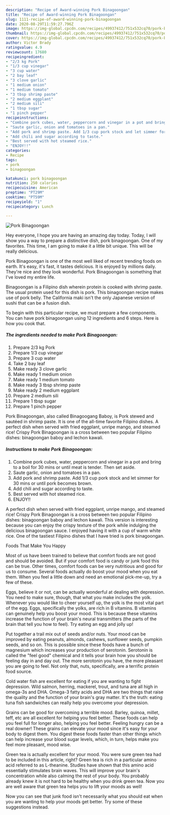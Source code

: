 ```yaml
---
description: "Recipe of Award-winning Pork Binagoongan"
title: "Recipe of Award-winning Pork Binagoongan"
slug: 1111-recipe-of-award-winning-pork-binagoongan
date: 2020-08-29T11:59:27.796Z
image: https://img-global.cpcdn.com/recipes/49937412/751x532cq70/pork-binagoongan-recipe-main-photo.jpg
thumbnail: https://img-global.cpcdn.com/recipes/49937412/751x532cq70/pork-binagoongan-recipe-main-photo.jpg
cover: https://img-global.cpcdn.com/recipes/49937412/751x532cq70/pork-binagoongan-recipe-main-photo.jpg
author: Victor Brady
ratingvalue: 4.9
reviewcount: 17680
recipeingredient:
- "2/3 kg Pork"
- "1/3 cup vinegar"
- "3 cup water"
- "2 bay leaf"
- "3 clove garlic"
- "1 medium onion"
- "1 medium tomato"
- "3 tbsp shrimp paste"
- "2 medium eggplant"
- "2 medium sili"
- "1 tbsp sugar"
- "1 pinch pepper"
recipeinstructions:
- "Combine pork cubes, water, peppercorn and vinegar in a pot and bring to a boil for 30 mins or until meat is tender. Then set aside."
- "Saute garlic, onion and tomatoes in a pan."
- "Add pork and shrimp paste. Add 1/3 cup pork stock and let simmer for 30 mins or until pork becomes brown."
- "Add chili and sugar according to taste."
- "Best served with hot steamed rice."
- "ENJOY!!"
categories:
- Recipe
tags:
- pork
- binagoongan

katakunci: pork binagoongan 
nutrition: 250 calories
recipecuisine: American
preptime: "PT29M"
cooktime: "PT59M"
recipeyield: "1"
recipecategory: Lunch

---
```



![Pork Binagoongan](https://img-global.cpcdn.com/recipes/49937412/751x532cq70/pork-binagoongan-recipe-main-photo.jpg)

Hey everyone, I hope you are having an amazing day today. Today, I will show you a way to prepare a distinctive dish, pork binagoongan. One of my favorites. This time, I am going to make it a little bit unique. This will be really delicious.

Pork Binagoongan is one of the most well liked of recent trending foods on earth. It's easy, it's fast, it tastes delicious. It is enjoyed by millions daily. They're nice and they look wonderful. Pork Binagoongan is something that I've loved my entire life.

Binagoongan is a Filipino dish wherein protein is cooked with shrimp paste. The usual protein used for this dish is pork. This binagoongan recipe makes use of pork belly. The California maki isn&#39;t the only Japanese version of sushi that can be a fusion dish.


To begin with this particular recipe, we must prepare a few components. You can have pork binagoongan using 12 ingredients and 6 steps. Here is how you cook that.

<!--inarticleads1-->

##### The ingredients needed to make Pork Binagoongan:

1. Prepare 2/3 kg Pork
1. Prepare 1/3 cup vinegar
1. Prepare 3 cup water
1. Take 2 bay leaf
1. Make ready 3 clove garlic
1. Make ready 1 medium onion
1. Make ready 1 medium tomato
1. Make ready 3 tbsp shrimp paste
1. Make ready 2 medium eggplant
1. Prepare 2 medium sili
1. Prepare 1 tbsp sugar
1. Prepare 1 pinch pepper


Pork Binagoongan, also called Binagoogang Baboy, is Pork stewed and sautéed in shrimp paste. It is one of the all-time favorite Filipino dishes. A perfect dish when served with fried eggplant, unripe mango, and steamed rice! Crispy Pork Binagoongan is a cross between two popular Filipino dishes: binagoongan baboy and lechon kawali. 

<!--inarticleads2-->

##### Instructions to make Pork Binagoongan:

1. Combine pork cubes, water, peppercorn and vinegar in a pot and bring to a boil for 30 mins or until meat is tender. Then set aside.
1. Saute garlic, onion and tomatoes in a pan.
1. Add pork and shrimp paste. Add 1/3 cup pork stock and let simmer for 30 mins or until pork becomes brown.
1. Add chili and sugar according to taste.
1. Best served with hot steamed rice.
1. ENJOY!!


A perfect dish when served with fried eggplant, unripe mango, and steamed rice! Crispy Pork Binagoongan is a cross between two popular Filipino dishes: binagoongan baboy and lechon kawali. This version is interesting because you can enjoy the crispy texture of the pork while indulging the delicious binagoongan sauce. I enjoyed having it with a cup of warm white rice. One of the tastiest Filipino dishes that I have tried is pork binagoongan. 

Foods That Make You Happy


Most of us have been trained to believe that comfort foods are not good and should be avoided. But if your comfort food is candy or junk food this can be true. Other times, comfort foods can be very nutritious and good for us to consume. Several foods actually do boost your mood when you eat them. When you feel a little down and need an emotional pick-me-up, try a few of these.

Eggs, believe it or not, can be actually wonderful at dealing with depression. You need to make sure, though, that what you make includes the yolk. Whenever you would like to cheer yourself up, the yolk is the most vital part of the egg. Eggs, specifically the yolks, are rich in B vitamins. B vitamins can genuinely help you boost your mood. This is because these vitamins increase the function of your brain's neural transmitters (the parts of the brain that tell you how to feel). Try eating an egg and jolly up!

Put together a trail mix out of seeds and/or nuts. Your mood can be improved by eating peanuts, almonds, cashews, sunflower seeds, pumpkin seeds, and so on. This is possible since these foods have a bunch of magnesium which increases your production of serotonin. Serotonin is called the "feel good" chemical and it tells your brain how you should be feeling day in and day out. The more serotonin you have, the more pleasant you are going to feel. Not only that, nuts, specifically, are a terrific protein food source.

Cold water fish are excellent for eating if you are wanting to fight depression. Wild salmon, herring, mackerel, trout, and tuna are all high in omega-3s and DHA. Omega-3 fatty acids and DHA are two things that raise the quality and the function of your brain's gray matter. It's the truth: eating tuna fish sandwiches can really help you overcome your depression. 

Grains can be good for overcoming a terrible mood. Barley, quinoa, millet, teff, etc are all excellent for helping you feel better. These foods can help you feel full for longer also, helping you feel better. Feeling hungry can be a real downer! These grains can elevate your mood since it's easy for your body to digest them. You digest these foods faster than other things which can help increase your blood sugar levels, which, in turn, helps make you feel more pleasant, mood wise.

Green tea is actually excellent for your mood. You were sure green tea had to be included in this article, right? Green tea is rich in a particular amino acid referred to as L-theanine. Studies have shown that this amino acid essentially stimulates brain waves. This will improve your brain's concentration while also calming the rest of your body. You probably already knew it is not hard to be healthy when you drink green tea. Now you are well aware that green tea helps you to lift your moods as well!

Now you can see that junk food isn't necessarily what you should eat when you are wanting to help your moods get better. Try  some  of  these  suggestions  instead.

